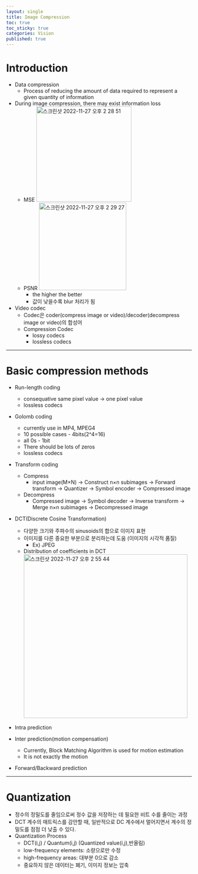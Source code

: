 ```yaml
---
layout: single
title: Image Compression
toc: true
toc_sticky: true
categories: Vision
published: true
---
```


# Introduction
* Data compression
    * Process of reducing the amount of data required to represent a given quantity of information
* During image compression, there may exist information loss
    * MSE
      <img width="258" alt="스크린샷 2022-11-27 오후 2 28 51" src="https://user-images.githubusercontent.com/63464299/204122205-423ed11c-3616-48c1-9d39-d02da3ab7515.png">
    * PSNR
      <img width="237" alt="스크린샷 2022-11-27 오후 2 29 27" src="https://user-images.githubusercontent.com/63464299/204122217-2fa9b6e8-0127-4c50-9cea-eb2d470c39e6.png">
        * the higher the better
        * 값이 낮을수록 blur 처리가 됨
* Video codec
    * Codec은 coder(compress image or video)/decoder(decompress image or video)의 합성어
    * Compression Codec
        * lossy codecs
        * lossless codecs

----------

# Basic compression methods
* Run-length coding
    * consequative same pixel value -> one pixel value
    * lossless codecs
* Golomb coding
    * currently use in MP4, MPEG4
    * 10 possible cases - 4bits(2^4=16)
    * all 0s - 1bit
    * There should be lots of zeros
    * lossless codecs
* Transform coding
    * Compress
        * input image(M×N) -> Construct n×n subimages -> Forward transform -> Quantizer -> Symbol encoder -> Compressed image
    * Decompress
        * Compressed image -> Symbol decoder -> Inverse transform -> Merge n×n subimages -> Decompressed image
* DCT(Discrete Cosine Transformation)
    * 다양한 크기와 주파수의 sinusoids의 합으로 이미지 표현
    * 이미지를 다른 중요한 부분으로 분리하는데 도움 (이미지의 시각적 품질)
        * Ex) JPEG
    * Distribution of coefficients in DCT
      <img width="444" alt="스크린샷 2022-11-27 오후 2 55 44" src="https://user-images.githubusercontent.com/63464299/204122225-5383ceb4-2a55-44d8-8d95-d2fdc045bf3c.png">

* Intra prediction
* Inter prediction(motion compensation)
    * Currently, Block Matching Algorithm is used for motion estimation
    * It is not exactly the motion
* Forward/Backward prediction

----------

# Quantization
* 정수의 정밀도를 줄임으로써 정수 값을 저장하는 데 필요한 비트 수를 줄이는 과정
* DCT 계수의 매트릭스를 감안할 때, 일반적으로 DC 계수에서 멀어지면서 계수의 정밀도를 점점 더 낮출 수 있다.
* Quantization Process
    * DCT(i,j) / Quantum(i,j) (Quantized value(i,j),반올림)
    * low-frequency elements: 소량으로만 수정
    * high-frequency areas: 대부분 0으로 감소
    * 중요하지 않은 데이터는 폐기, 이미지 정보는 압축
